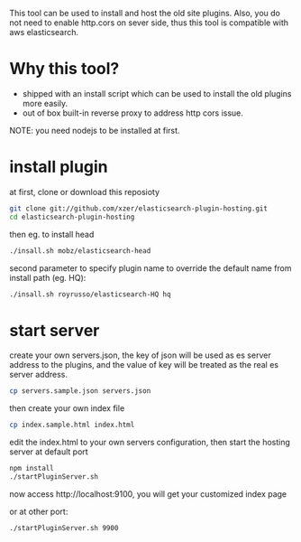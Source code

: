 This tool can be used to install and host the old site plugins. Also, you do not need to enable http.cors on sever side, thus this tool is compatible with aws elasticsearch.

# Why this tool?

- shipped with an install script which can be used to install the old plugins more easily.
- out of box built-in reverse proxy to address http cors issue.

NOTE: you need nodejs to be installed at first.

# install plugin

at first, clone or download this reposioty

```bash
git clone git://github.com/xzer/elasticsearch-plugin-hosting.git
cd elasticsearch-plugin-hosting
```
then eg. to install head

```bash
./insall.sh mobz/elasticsearch-head
```

second parameter to specify plugin name to override the default name from install path (eg. HQ):

```bash
./insall.sh royrusso/elasticsearch-HQ hq
```

# start server

create your own servers.json, the key of json will be used as es server address to the plugins, and the value of key will be treated as the real es server address.

```bash
cp servers.sample.json servers.json
```

then create your own index file

```bash
cp index.sample.html index.html
```

edit the index.html to your own servers configuration, then start the hosting server at default port

```bash
npm install
./startPluginServer.sh
```

now access http://localhost:9100, you will get your customized index page

or at other port:

```bash
./startPluginServer.sh 9900
```




